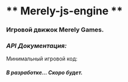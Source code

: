 # ** Merely-js-engine **
### Игровой движок Merely Games.

### *API Документация:*
Минимальный игровой код:
##### В разработке... Скоро будет. #####
